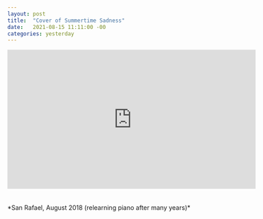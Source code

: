 ```yaml
---
layout: post
title:  "Cover of Summertime Sadness"
date:   2021-08-15 11:11:00 -00
categories: yesterday
---
```

<iframe width="560" height="315" src="https://www.youtube-nocookie.com/embed/LZTLksGRcL4" frameborder="0" allow="accelerometer; autoplay; encrypted-media; gyroscope; picture-in-picture" allowfullscreen></iframe>
<br>
<br>
<br>
*San Rafael, August 2018 (relearning piano after many years)*

